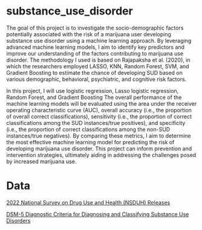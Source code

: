 # substance_use_disorder

The goal of this project is to investigate the socio-demographic factors potentially associated with the risk of a marijuana user developing substance use disorder using a machine learning approach. By leveraging advanced machine learning models, I aim to identify key predictors and improve our understanding of the factors contributing to marijuana use disorder. The methodology I used is based on Rajapaksha et al. (2020), in which the researchers employed LASSO, KNN, Random Forest, SVM, and Gradient Boosting to estimate the chance of developing SUD based on various demographic, behavioral, psychiatric, and cognitive risk factors. 

In this project, I will use logistic regression, Lasso logistic regression, Random Forest, and Gradient Boosting The overall performance of the machine learning models will be evaluated using the area under the receiver operating characteristic curve (AUC), overall accuracy (i.e., the proportion of overall correct classifications), sensitivity (i.e., the proportion of correct classifications among the SUD instances/true positives), and specificity (i.e., the proportion of correct classifications among the non-SUD instances/true negatives). By comparing these metrics, I aim to determine the most effective machine learning model for predicting the risk of developing marijuana use disorder. This project can inform prevention and intervention strategies, ultimately aiding in addressing the challenges posed by increased marijuana use.

# Data

[2022 National Survey on Drug Use and Health (NSDUH) Releases](https://www.samhsa.gov/data/release/2022-national-survey-drug-use-and-health-nsduh-releases)

[DSM-5 Diagnostic Criteria for Diagnosing and Classifying Substance Use Disorders](https://www.ncbi.nlm.nih.gov/books/NBK565474/table/nycgsubuse.tab9/)
